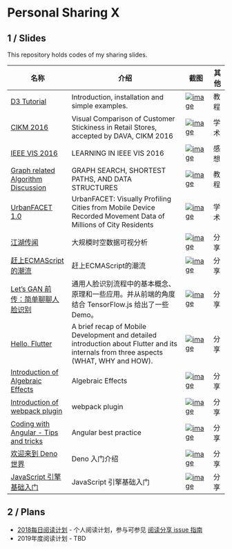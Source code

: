 # Personal Sharing X

## 1 / Slides

This repository holds codes of my sharing slides.

|名称|介绍|截图|其他|
|---|---|---|---|
|[D3 Tutorial](https://hijiangtao.github.io/slides/s-D3-Basic-Tutorial/)| Introduction, installation and simple examples. |[![image](https://user-images.githubusercontent.com/4990015/51119138-019b1580-184d-11e9-9a8c-23394640875b.png)](https://hijiangtao.github.io/slides/s-D3-Basic-Tutorial/)|教程|
|[CIKM 2016](https://hijiangtao.github.io/slides/s-CIKM2016/DAVA16.pdf)|Visual Comparison of Customer Stickiness in Retail Stores, accepted by DAVA, CIKM 2016 |[![image](https://user-images.githubusercontent.com/4990015/51119123-f3e59000-184c-11e9-852a-a63126d42f3c.png)](https://hijiangtao.github.io/slides/s-CIKM2016/DAVA16.pdf)|学术|
|[IEEE VIS 2016](https://hijiangtao.github.io/slides/s-IEEEVIS2016/)|LEARNING IN IEEE VIS 2016 |[![image](https://user-images.githubusercontent.com/4990015/51119088-dca6a280-184c-11e9-9176-7d4a47d93e9e.png)](https://hijiangtao.github.io/slides/s-IEEEVIS2016/)|感想|
|[Graph related Algorithm Discussion](https://hijiangtao.github.io/slides/s-Graph-Search-Related/)|GRAPH SEARCH, SHORTEST PATHS, AND DATA STRUCTURES |[![image](https://user-images.githubusercontent.com/4990015/51119067-d0bae080-184c-11e9-819a-fd0c6166be48.png)](https://hijiangtao.github.io/slides/s-Graph-Search-Related/)|教程|
|[UrbanFACET 1.0](https://hijiangtao.github.io/slides/s-UrbanFACET/UrbanFACET_1.0_for_VIS17.pdf)|UrbanFACET: Visually Profiling Cities from Mobile Device Recorded Movement Data of Millions of City Residents|[![image](https://user-images.githubusercontent.com/4990015/51189245-9ae42d80-191a-11e9-8a94-3aa50e757f78.png)](https://hijiangtao.github.io/slides/s-urbanFACET/UrbanFACET_1.0_for_VIS17.pdf)|学术|
|[江湖传闻](https://hijiangtao.github.io/slides/s-Fliggy/0708.html)|大规模时空数据可视分析 |[![image](https://user-images.githubusercontent.com/4990015/51119034-bda81080-184c-11e9-9630-07f331fb17ee.png)](https://hijiangtao.github.io/slides/s-Fliggy/0708.html)|分享|
|[赶上ECMAScript的潮流](https://hijiangtao.github.io/slides/s-Fliggy/1125-5min.html)|赶上ECMAScript的潮流 |[![image](https://user-images.githubusercontent.com/4990015/51118942-89cceb00-184c-11e9-8f81-8640dd0e85ee.png)](https://hijiangtao.github.io/slides/s-Fliggy/1125-5min.html)|分享|
|[Let’s GAN 前传：简单聊聊人脸识别](https://hijiangtao.github.io/slides/s-Fliggy/1221-5min.html#/)|通用人脸识别流程中的基本概念、原理和一些应用。并从前端的角度结合 TensorFlow.js 给出了一些 Demo。 |[![image](https://user-images.githubusercontent.com/4990015/51118983-a23d0580-184c-11e9-84ba-759e33457c43.png)](https://hijiangtao.github.io/slides/s-Fliggy/1221-5min.html#/)|分享|
|[Hello, Flutter](https://hijiangtao.github.io/slides/s-Fliggy/Hello-Flutter-at-Beginning-of-2019.html#/)|A brief recap of Mobile Development and detailed introduction about Flutter and its internals from three aspects (WHAT, WHY and HOW).|[![image](https://user-images.githubusercontent.com/4990015/51296413-1945ea00-1a57-11e9-8bab-47127dec50ef.png)](https://hijiangtao.github.io/slides/s-Fliggy/Hello-Flutter-at-Beginning-of-2019.html#/)|分享|
|[Introduction of Algebraic Effects](https://hijiangtao.github.io/slides/s-Fliggy/Introduction-of-Algebraic-Effects.html#/)|Algebraic Effects|[![image](https://user-images.githubusercontent.com/4990015/65745768-5b1f4800-e12f-11e9-90ba-30a11cf70a55.png)](https://hijiangtao.github.io/slides/s-Fliggy/Introduction-of-Algebraic-Effects.html#/)|分享|
|[Introduction of webpack plugin](https://hijiangtao.github.io/slides/s-Fliggy/Introduction-of-webpack-plugin.html#/)|webpack plugin|[![image](https://user-images.githubusercontent.com/4990015/69852858-480c2e00-12c0-11ea-81d7-4ac9e7a56232.png)](https://hijiangtao.github.io/slides/s-Fliggy/Introduction-of-webpack-plugin.html#/)|分享|
|[Coding with Angular - Tips and tricks](https://hijiangtao.github.io/slides/s-YFD/Coding-with-Angular-Tips-and-Tricks.html#/)|Angular best practice|[![image](https://user-images.githubusercontent.com/4990015/79878031-8648ec00-841f-11ea-9d52-da909b4754d2.png)](https://hijiangtao.github.io/slides/s-YFD/Coding-with-Angular-Tips-and-Tricks.html#/)|分享|
|[欢迎来到 Deno 世界](https://hijiangtao.github.io/slides/s-YFD/Welcome-to-Deno-World#/)|Deno 入门介绍|[![image](https://user-images.githubusercontent.com/4990015/82802793-0b597200-9eb2-11ea-92a1-9daccc7a2350.png)](https://hijiangtao.github.io/slides/s-YFD/Welcome-to-Deno-World#/)|分享|
|[JavaScript 引擎基础入门](https://hijiangtao.github.io/slides/s-YFD/JavaScript-Engine-Fundamentals.pdf)|JavaScript 引擎基础入门|[![image](https://user-images.githubusercontent.com/4990015/83507582-53ecdd00-a4fb-11ea-848d-4f73ffe1c024.png)](https://hijiangtao.github.io/slides/s-YFD/JavaScript-Engine-Fundamentals.pdf)|分享|

## 2 / Plans

- [2018每日阅读计划](https://github.com/hijiangtao/slides/issues/1) - 个人阅读计划，参与可参见 [阅读分享 issue 指南](https://github.com/hijiangtao/slides/issues/2)
- 2019年度阅读计划 - TBD
